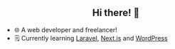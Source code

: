 <div align="center">
  
## Hi there! 👋

</div>

- 🌐 A web developer and freelancer!
- 🗒️ Currently learning [Laravel](https://laravel.com), [Next.js](https://nextjs.org/) and [WordPress](https://wordpress.org/)
